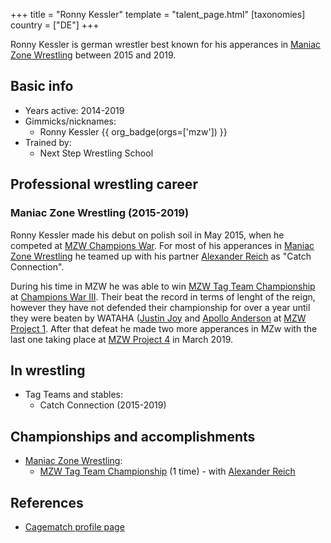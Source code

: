+++
title = "Ronny Kessler"
template = "talent_page.html"
[taxonomies]
country = ["DE"]
+++

Ronny Kessler is german wrestler best known for his apperances in [Maniac Zone Wrestling](@/o/mzw.md) between 2015 and 2019.

## Basic info

* Years active: 2014-2019
* Gimmicks/nicknames:
  - Ronny Kessler {{ org_badge(orgs=['mzw']) }}
* Trained by:
  - Next Step Wrestling School
 
## Professional wrestling career 

### Maniac Zone Wrestling (2015-2019)

Ronny Kessler made his debut on polish soil in May 2015, when he competed at [MZW Champions War](@/e/mzw/2015-05-31-mzw-champions-war.md). For most of his apperances in [Maniac Zone Wrestling](@/o/mzw.md) he teamed up with his partner [Alexander Reich](@/w/alex-ace.md) as "Catch Connection". 

During his time in MZW he was able to win [MZW Tag Team Championship](@/c/mzw-tag-team-championship.md) at [Champions War III](@/e/mzw/2017-06-03-mzw-champions-war-3.md). Their beat the record in terms of lenght of the reign, however they have not defended their championship for over a year until they were beaten by WATAHA ([Justin Joy](@/w/justin-joy.md) and [Apollo Anderson](@/w/apollo-anderson.md) at [MZW Project 1](@/e/mzw/2018-10-13-mzw-project-1-new-beginning.md). After that defeat he made two more apperances in MZw with the last one taking place at [MZW Project 4](@c/e/mzw/2019-03-23-mzw-project-4-open-your-eyes.md) in March 2019.

## In wrestling

* Tag Teams and stables:
  - Catch Connection (2015-2019)
 
## Championships and accomplishments 

* [Maniac Zone Wrestling](@/o/mzw.md):
  - [MZW Tag Team Championship](@/c/mzw-tag-team-championship.md) (1 time) - with [Alexander Reich](@/w/alex-ace.md)

## References

* [Cagematch profile page](https://www.cagematch.net/?id=2&nr=18987)
